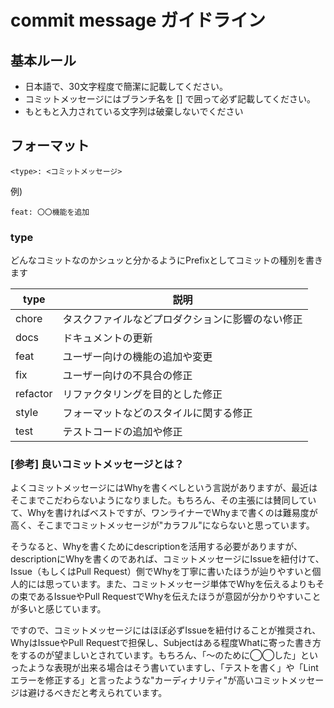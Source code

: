 # commit message ガイドライン

## 基本ルール
- 日本語で、30文字程度で簡潔に記載してください。
- コミットメッセージにはブランチ名を [] で囲って必ず記載してください。
- もともと入力されている文字列は破棄しないでください

## フォーマット

```
<type>: <コミットメッセージ>
```

例)
```
feat: 〇〇機能を追加
```

### type

どんなコミットなのかシュッと分かるようにPrefixとしてコミットの種別を書きます

| type      | 説明                                         |
|-----------|----------------------------------------------|
| chore     | タスクファイルなどプロダクションに影響のない修正 |
| docs      | ドキュメントの更新                           |
| feat      | ユーザー向けの機能の追加や変更               |
| fix       | ユーザー向けの不具合の修正                   |
| refactor  | リファクタリングを目的とした修正             |
| style     | フォーマットなどのスタイルに関する修正       |
| test      | テストコードの追加や修正                     |


### [参考] 良いコミットメッセージとは？
よくコミットメッセージにはWhyを書くべしという言説がありますが、最近はそこまでこだわらないようになりました。もちろん、その主張には賛同していて、Whyを書ければベストですが、ワンライナーでWhyまで書くのは難易度が高く、そこまでコミットメッセージが"カラフル"にならないと思っています。

そうなると、Whyを書くためにdescriptionを活用する必要がありますが、descriptionにWhyを書くのであれば、コミットメッセージにIssueを紐付けて、Issue（もしくはPull Request）側でWhyを丁寧に書いたほうが辿りやすいと個人的には思っています。また、コミットメッセージ単体でWhyを伝えるよりもその束であるIssueやPull RequestでWhyを伝えたほうが意図が分かりやすいことが多いと感じています。

ですので、コミットメッセージにはほぼ必ずIssueを紐付けることが推奨され、WhyはIssueやPull Requestで担保し、Subjectはある程度Whatに寄った書き方をするのが望ましいとされています。もちろん、「〜のために◯◯した」といったような表現が出来る場合はそう書いていますし、「テストを書く」や「Lintエラーを修正する」と言ったような"カーディナリティ"が高いコミットメッセージは避けるべきだと考えられています。
